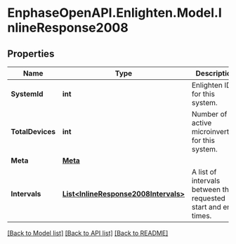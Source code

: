 # EnphaseOpenAPI.Enlighten.Model.InlineResponse2008

## Properties

Name | Type | Description | Notes
------------ | ------------- | ------------- | -------------
**SystemId** | **int** | Enlighten ID for this system. | 
**TotalDevices** | **int** | Number of active microinverters for this system. | 
**Meta** | [**Meta**](Meta.md) |  | 
**Intervals** | [**List&lt;InlineResponse2008Intervals&gt;**](InlineResponse2008Intervals.md) | A list of intervals between the requested start and end times. | 

[[Back to Model list]](../README.md#documentation-for-models) [[Back to API list]](../README.md#documentation-for-api-endpoints) [[Back to README]](../README.md)

